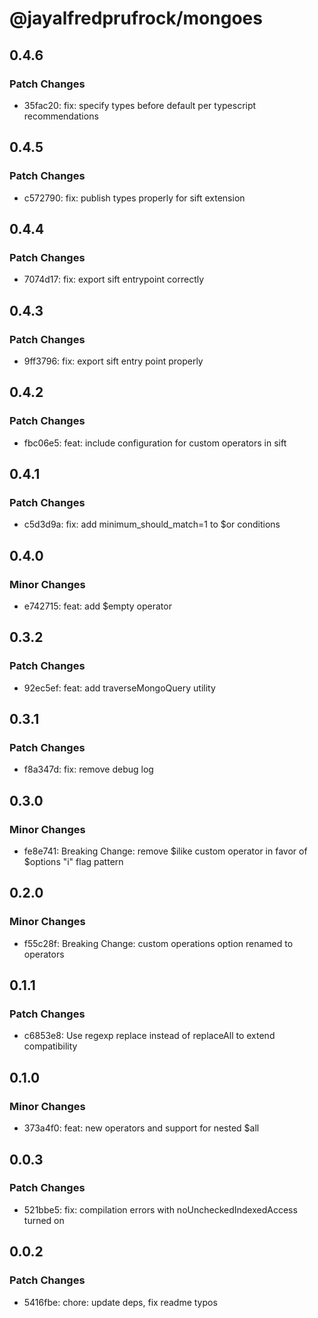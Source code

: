 # @jayalfredprufrock/mongoes

## 0.4.6

### Patch Changes

-   35fac20: fix: specify types before default per typescript recommendations

## 0.4.5

### Patch Changes

-   c572790: fix: publish types properly for sift extension

## 0.4.4

### Patch Changes

-   7074d17: fix: export sift entrypoint correctly

## 0.4.3

### Patch Changes

-   9ff3796: fix: export sift entry point properly

## 0.4.2

### Patch Changes

-   fbc06e5: feat: include configuration for custom operators in sift

## 0.4.1

### Patch Changes

-   c5d3d9a: fix: add minimum_should_match=1 to $or conditions

## 0.4.0

### Minor Changes

-   e742715: feat: add $empty operator

## 0.3.2

### Patch Changes

-   92ec5ef: feat: add traverseMongoQuery utility

## 0.3.1

### Patch Changes

-   f8a347d: fix: remove debug log

## 0.3.0

### Minor Changes

-   fe8e741: Breaking Change: remove $ilike custom operator in favor of $options "i" flag pattern

## 0.2.0

### Minor Changes

-   f55c28f: Breaking Change: custom operations option renamed to operators

## 0.1.1

### Patch Changes

-   c6853e8: Use regexp replace instead of replaceAll to extend compatibility

## 0.1.0

### Minor Changes

-   373a4f0: feat: new operators and support for nested $all

## 0.0.3

### Patch Changes

-   521bbe5: fix: compilation errors with noUncheckedIndexedAccess turned on

## 0.0.2

### Patch Changes

-   5416fbe: chore: update deps, fix readme typos
